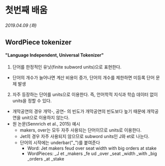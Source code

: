 # 첫번째 배움
###### 2019.04.09 (화)


## WordPiece tokenizer
#### "Language Independent, Universal Tokenizer" 

1. 단어를 한정적인 유닛(finite subword units)으로 표현한다.
  * 단어의 개수가 늘어나면 계산 비용이 증가, 단어의 개수를 제한하면 미등록 단어 문제 발생

2. 자주 등장하는 단어를 units으로 이용한다. 즉, 언어학적 지식과 학습 데이터 없이 units을 정할 수 있다.
  * 개막공연의 경우 개막-, 공연- 의 빈도가 개막공연의 빈도보다 높기 때문에 개막공연을 unit으로 이용하지 않는다.
  * 원 논문(Sennrich et al., 2015) 예시
    + makers, over는 모두 자주 사용되는 단어이므로 units로 이용한다.
    + Jet의 경우 자주 사용되지 않으므로 subword units인 J와 et로 나눈다.
    + 단어의 시작에는 underbar("\_")를 붙여준다 
      - Word: Jet makers feud over seat width with big orders at stake 
      - WordPieces: \_J et \_makers \_fe ud \_over \_seat \_width \_with \_big \_orders \_at \_stake
    
